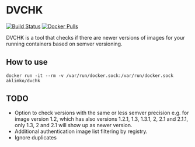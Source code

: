 # DVCHK
[![Build Status](https://travis-ci.com/aklimko/dvchk.svg?branch=master)](https://travis-ci.org/aklimko/docker-version-checker)
[![Docker Pulls](https://shields.beevelop.com/docker/pulls/aklimko/dvchk.svg)](https://hub.docker.com/r/aklimko/dvchk)

DVCHK is a tool that checks if there are newer versions of images for your running containers based on semver versioning.

## How to use
```shell
docker run -it --rm -v /var/run/docker.sock:/var/run/docker.sock aklimko/dvchk
```

## TODO
* Option to check versions with the same or less semver precision e.g. for image version 1.2,
which has also versions 1.2.1, 1.3, 1.3.1, 2, 2.1 and 2.1.1, only 1.3, 2 and 2.1 will show up as newer version.
* Additional authentication image list filtering by registry.
* Ignore duplicates
